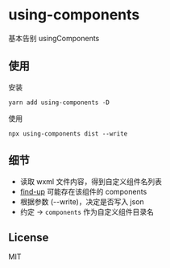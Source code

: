 # using-components

基本告别 usingComponents

## 使用

安装

```
yarn add using-components -D
```

使用

```
npx using-components dist --write
```

## 细节

* 读取 wxml 文件内容，得到自定义组件名列表
* [find-up](https://www.npmjs.com/package/find-up) 可能存在该组件的 components
* 根据参数 (--write)，决定是否写入 json
* 约定 -> `components` 作为自定义组件目录名


## License

MIT
